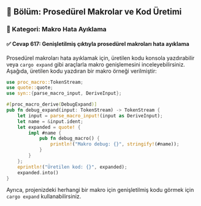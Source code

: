 ## 📘 Bölüm: Prosedürel Makrolar ve Kod Üretimi  
### 🔹 Kategori: Makro Hata Ayıklama  
#### ✅ Cevap 617: Genişletilmiş çıktıyla prosedürel makroları hata ayıklama

Prosedürel makroları hata ayıklamak için, üretilen kodu konsola yazdırabilir veya `cargo expand` gibi araçlarla makro genişlemesini inceleyebilirsiniz. Aşağıda, üretilen kodu yazdıran bir makro örneği verilmiştir:

```rust
use proc_macro::TokenStream;
use quote::quote;
use syn::{parse_macro_input, DeriveInput};

#[proc_macro_derive(DebugExpand)]
pub fn debug_expand(input: TokenStream) -> TokenStream {
    let input = parse_macro_input!(input as DeriveInput);
    let name = &input.ident;
    let expanded = quote! {
        impl #name {
            pub fn debug_macro() {
                println!("Makro debug: {}", stringify!(#name));
            }
        }
    };
    eprintln!("Üretilen kod: {}", expanded);
    expanded.into()
}
```

Ayrıca, projenizdeki herhangi bir makro için genişletilmiş kodu görmek için `cargo expand` kullanabilirsiniz.
